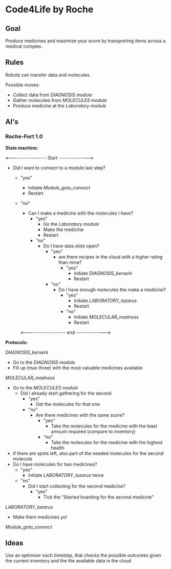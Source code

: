 # Code4Life by Roche

## Goal
Produce medicines and maximize your score by transporting items across a medical complex.

## Rules
Robots can transfer data and molecules.

Possible moves:
* Collect data from *DIAGNOSIS module*
* Gather molecules from *MOLECULES module*
* Produce medicine at the *Laboratory module*

## AI's

### Roche-Fort 1.0

**State machine:**

<----------------- Start -------------->

* Did I want to connect to a module last step?
  * "yes"
    * Initiate *Module_goto_connect*
    * Restart
  * "no"
    * Can I make a medicine with the molecules I have?
      * "yes"
        * Go the *Laboratory module*
        * Make the medicine
        * Restart
      * "no"
        * Do I have data slots open?
          * "yes"
            * are there recipes in the cloud with a higher rating than mine?
              * "yes"
                * Initiate *DIAGNOSIS_berserk*
                * Restart
          * "no"
            * Do I have enough molecules the make a medicine?
              * "yes"
                * Initiate *LABORATORY_lazarus*
                * Restart
              * "no"
                * Initiate *MOLECULAR_madness*
                * Restart

    <------------------- end -------------->

**Protocols:**

*DIAGNOSIS_berserk*
* Go to the *DIAGNOSIS module*
* Fill up (max three) with the most valuable medicines available

*MOLECULAR_madness*
* Go to the *MOLECULES module*
  * Did I already start gathering for the second
    * "yes"
      * Get the molecules for that one
    * "no"
      * Are there medicines with the same score?
        * "yes"
          * Take the molecules for the medicine with the least amount required (compare to inventory)
        * "no"
          * Take the molecules for the medicine with the highest health
* if there are spots left, also part of the needed molecules for the second molecule
* Do I have molecules for two medicines?
  * "yes"
    * Initiate *LABORATORY_lazarus* twice
  * "no"
    * Did I start collecting for the second medicine?
      * "yes"
        * Tick the "Started hoarding for the second medicine"

*LABORATORY_lazarus*
* Make them medicines yo!

*Module_goto_connect*


## Ideas
Use an optimiser each timestep, that checks the possible outcomes given the current inventory and the the available data in the cloud
